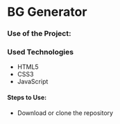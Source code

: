 <h1>BG Generator</h1>


### Use of the Project:


<h3>Used Technologies</h3>
<ul>
  <li>HTML5</li>
  <li>CSS3</li>
  <li>JavaScript</li>
</ul>

#### Steps to Use:

- Download or clone the repository

